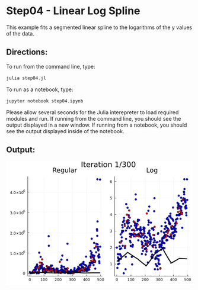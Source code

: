 Step04 - Linear Log Spline
==========================

This example fits a segmented linear spline to the logarithms of the y values of the data.

Directions:
-----------
To run from the command line, type:
```sh
julia step04.jl
```
To run as a notebook, type:
```sh
jupyter notebook step04.ipynb
```

Please allow several seconds for the Julia interepreter to load required modules and run.  If running from the command line, you should see the output displayed in a new window.  If running from a notebook, you should see the output displayed inside of the notebook.

Output:
-------
![step04.png](images/step04.gif)